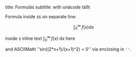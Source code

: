 title: Formuläs
subtitle: with unäcode täßt

Formula inside `$$` on separate line:

$$\int_0^{\infty} \!\! f(x) \mathrm{d}x$$

inside `$` inline text $\int_0^{\infty} \!\! f(x) \; \mathrm{d}x$ here

and ASCIIMath ''sin((2*x+1)/(x+1)^2) = 0'' via enclosing in `''`.
